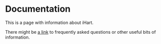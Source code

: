 ---
---

# Documentation

This is a page with information about iHart.

There might be [a link](/) to frequently asked questions or other useful bits of information.